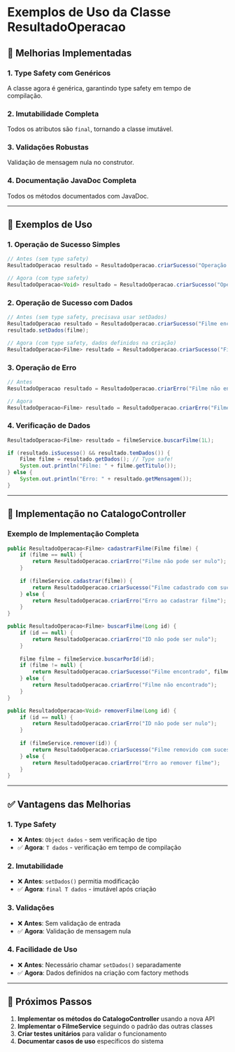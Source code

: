 # Exemplos de Uso da Classe ResultadoOperacao

## 🎯 Melhorias Implementadas

### 1. **Type Safety com Genéricos**
A classe agora é genérica, garantindo type safety em tempo de compilação.

### 2. **Imutabilidade Completa**
Todos os atributos são `final`, tornando a classe imutável.

### 3. **Validações Robustas**
Validação de mensagem nula no construtor.

### 4. **Documentação JavaDoc Completa**
Todos os métodos documentados com JavaDoc.

---

## 📝 Exemplos de Uso

### **1. Operação de Sucesso Simples**
```java
// Antes (sem type safety)
ResultadoOperacao resultado = ResultadoOperacao.criarSucesso("Operação realizada");

// Agora (com type safety)
ResultadoOperacao<Void> resultado = ResultadoOperacao.criarSucesso("Operação realizada");
```

### **2. Operação de Sucesso com Dados**
```java
// Antes (sem type safety, precisava usar setDados)
ResultadoOperacao resultado = ResultadoOperacao.criarSucesso("Filme encontrado");
resultado.setDados(filme);

// Agora (com type safety, dados definidos na criação)
ResultadoOperacao<Filme> resultado = ResultadoOperacao.criarSucesso("Filme encontrado", filme);
```

### **3. Operação de Erro**
```java
// Antes
ResultadoOperacao resultado = ResultadoOperacao.criarErro("Filme não encontrado");

// Agora
ResultadoOperacao<Filme> resultado = ResultadoOperacao.criarErro("Filme não encontrado");
```

### **4. Verificação de Dados**
```java
ResultadoOperacao<Filme> resultado = filmeService.buscarFilme(1L);

if (resultado.isSucesso() && resultado.temDados()) {
    Filme filme = resultado.getDados(); // Type safe!
    System.out.println("Filme: " + filme.getTitulo());
} else {
    System.out.println("Erro: " + resultado.getMensagem());
}
```

---

## 🔧 Implementação no CatalogoController

### **Exemplo de Implementação Completa**
```java
public ResultadoOperacao<Filme> cadastrarFilme(Filme filme) {
    if (filme == null) {
        return ResultadoOperacao.criarErro("Filme não pode ser nulo");
    }
    
    if (filmeService.cadastrar(filme)) {
        return ResultadoOperacao.criarSucesso("Filme cadastrado com sucesso", filme);
    } else {
        return ResultadoOperacao.criarErro("Erro ao cadastrar filme");
    }
}

public ResultadoOperacao<Filme> buscarFilme(Long id) {
    if (id == null) {
        return ResultadoOperacao.criarErro("ID não pode ser nulo");
    }
    
    Filme filme = filmeService.buscarPorId(id);
    if (filme != null) {
        return ResultadoOperacao.criarSucesso("Filme encontrado", filme);
    } else {
        return ResultadoOperacao.criarErro("Filme não encontrado");
    }
}

public ResultadoOperacao<Void> removerFilme(Long id) {
    if (id == null) {
        return ResultadoOperacao.criarErro("ID não pode ser nulo");
    }
    
    if (filmeService.remover(id)) {
        return ResultadoOperacao.criarSucesso("Filme removido com sucesso");
    } else {
        return ResultadoOperacao.criarErro("Erro ao remover filme");
    }
}
```

---

## ✅ Vantagens das Melhorias

### **1. Type Safety**
- ❌ **Antes**: `Object dados` - sem verificação de tipo
- ✅ **Agora**: `T dados` - verificação em tempo de compilação

### **2. Imutabilidade**
- ❌ **Antes**: `setDados()` permitia modificação
- ✅ **Agora**: `final T dados` - imutável após criação

### **3. Validações**
- ❌ **Antes**: Sem validação de entrada
- ✅ **Agora**: Validação de mensagem nula

### **4. Facilidade de Uso**
- ❌ **Antes**: Necessário chamar `setDados()` separadamente
- ✅ **Agora**: Dados definidos na criação com factory methods

---

## 🚀 Próximos Passos

1. **Implementar os métodos do CatalogoController** usando a nova API
2. **Implementar o FilmeService** seguindo o padrão das outras classes
3. **Criar testes unitários** para validar o funcionamento
4. **Documentar casos de uso** específicos do sistema 